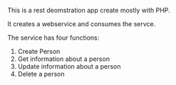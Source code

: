 This is a rest deomstration app create mostly with PHP. 

It creates a webservice and consumes the servce. 

The service has four functions:
  1. Create Person
  2. Get information about a person
  3. Update information about a person
  4. Delete a person
